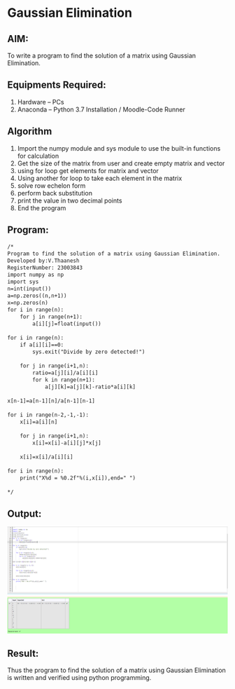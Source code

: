 # Gaussian Elimination

## AIM:
To write a program to find the solution of a matrix using Gaussian Elimination.

## Equipments Required:
1. Hardware – PCs
2. Anaconda – Python 3.7 Installation / Moodle-Code Runner

## Algorithm
1. Import the numpy module and sys module to use the built-in functions for calculation
2. Get the size of the matrix from user and create empty matrix and vector
3. using for loop get elements for matrix and vector
4. Using another for loop to take each element in the matrix
5. solve row echelon form
6. perform back substitution
7. print the value in two decimal points
8. End the program 
 

## Program:
```
/*
Program to find the solution of a matrix using Gaussian Elimination.
Developed by:V.Thaanesh 
RegisterNumber: 23003843
import numpy as np
import sys
n=int(input())
a=np.zeros((n,n+1))
x=np.zeros(n)
for i in range(n):
    for j in range(n+1):
        a[i][j]=float(input())
        
for i in range(n):
    if a[i][i]==0:
        sys.exit("Divide by zero detected!")
        
    for j in range(i+1,n):
        ratio=a[j][i]/a[i][i]
        for k in range(n+1):
            a[j][k]=a[j][k]-ratio*a[i][k]
            
x[n-1]=a[n-1][n]/a[n-1][n-1]

for i in range(n-2,-1,-1):
    x[i]=a[i][n]
    
    for j in range(i+1,n):
        x[i]=x[i]-a[i][j]*x[j]
    
    x[i]=x[i]/a[i][i]
    
for i in range(n):
    print("X%d = %0.2f"%(i,x[i]),end=" ")

*/
```

## Output:
![output](/Screenshot%202023-07-27%20113126.png)

## Result:
Thus the program to find the solution of a matrix using Gaussian Elimination is written and verified using python programming.

